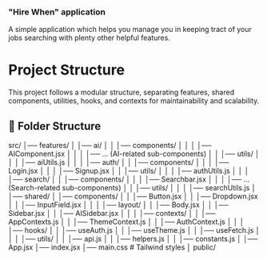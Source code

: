 ### "Hire When" application

A simple application which helps you manage you in keeping tract of your jobs searching with plenty other helpful features.

# Project Structure

This project follows a modular structure, separating features, shared components, utilities, hooks, and contexts for maintainability and scalability.

## 📂 Folder Structure

src/
│── features/
│ │── ai/
│ │ │── components/
│ │ │ │── AIComponent.jsx
│ │ │ │── ... (AI-related sub-components)
│ │ │── utils/
│ │ │ │── aiUtils.js
│ │
│ │── auth/
│ │ │── components/
│ │ │ │── Login.jsx
│ │ │ │── Signup.jsx
│ │ │── utils/
│ │ │ │── authUtils.js
│ │
│ │── search/
│ │ │── components/
│ │ │ │── Searchbar.jsx
│ │ │ │── ... (Search-related sub-components)
│ │ │── utils/
│ │ │ │── searchUtils.js
│
│── shared/
│ │── components/
│ │ │── Button.jsx
│ │ │── Dropdown.jsx
│ │ │── InputField.jsx
│ │
│ │── layout/
│ │ │── Body.jsx
│ │ │── Sidebar.jsx
│ │ │── AISidebar.jsx
│ │
│ │── contexts/
│ │ │── AppContexts.js
│ │ │── ThemeContext.js
│ │ │── AuthContext.js
│ │
│ │── hooks/
│ │ │── useAuth.js
│ │ │── useTheme.js
│ │ │── useFetch.js
│ │
│ │── utils/
│ │ │── api.js
│ │ │── helpers.js
│ │ │── constants.js
│
│── App.jsx
│── index.jsx
│── main.css # Tailwind styles
│
public/
